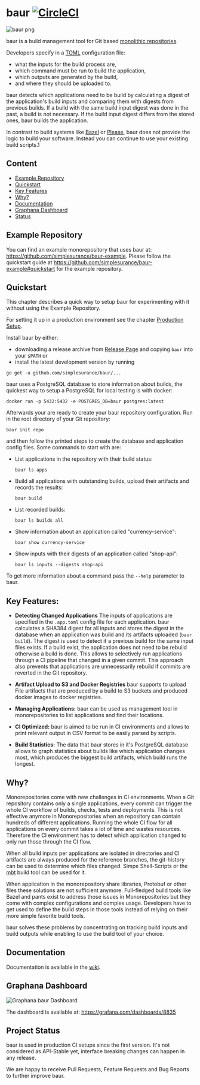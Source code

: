 # baur [![CircleCI](https://circleci.com/gh/simplesurance/baur.svg?style=svg&circle-token=8bc17577e45f5246cba2e1ea199ae504c8700eb6)](https://circleci.com/gh/simplesurance/baur)

![baur png](https://github.com/simplesurance/baur/wiki/media/baur.png)

baur is a build management tool for Git based
[monolithic repositories](https://en.wikipedia.org/wiki/Monorepo).

Developers specify in a [TOML](https://github.com/toml-lang/toml) configuration file:
- what the inputs for the build process are,
- which command must be run to build the application,
- which outputs are generated by the build,
- and where they should be uploaded to.

baur detects which applications need to be build by calculating a digest of the
application's build inputs and comparing them with digests from previous builds.
If a build with the same build input digest was done in the past, a build is not necessary.
If the build input digest differs from the stored ones, baur builds the application.

In contrast to build systems like [Bazel](https://github.com/bazelbuild/bazel)
or [Please](https://github.com/thought-machine/please), baur does not provide
the logic to build your software. Instead you can continue to use your existing
build scripts.1

## Content
* [Example Repository](#Example-Repository)
* [Quickstart](#Quickstart)
* [Key Features](#Key-Features)
* [Why?](#Why)
* [Documentation](#Documentation)
* [Graphana Dashboard](#Graphana-Dashboard)
* [Status](#Status)

## Example Repository
You can find an example monorepository that uses baur at:
<https://github.com/simplesurance/baur-example>.
Please follow the quickstart guide at
<https://github.com/simplesurance/baur-example#quickstart> for the example repository.

## Quickstart
This chapter describes a quick way to setup baur for experimenting with it
without using the Example Repository.

For setting it up in a production environment see the chapter
[Production Setup](https://github.com/simplesurance/baur/wiki/Configuration#production-setup).

Install baur by either:
- downloading a release archive from
  [Release Page](https://github.com/simplesurance/baur/releases) and copying
  `baur` into your `$PATH` or
- install the latest development version by running
```
go get -u github.com/simplesurance/baur/...
```

baur uses a PostgreSQL database to store information about builds, the quickest
way to setup a PostgreSQL for local testing is with docker:
```
docker run -p 5432:5432 -e POSTGRES_DB=baur postgres:latest
```

Afterwards your are ready to create your baur repository configuration.
Run in the root directory of your Git repository:
```
baur init repo
```
and then follow the printed steps to create the database and application config
files.
Some commands to start with are:

- List applications in the repository with their build status:
  ```
  baur ls apps
  ```
- Build all applications with outstanding builds, upload their artifacts and
  records the results:
  ```
  baur build
  ```
- List recorded builds:
  ```
  baur ls builds all
  ```
- Show information about an application called "currency-service":
  ```
  baur show currency-service
  ```
- Show inputs with their digests of an application called "shop-api":
  ```
  baur ls inputs --digests shop-api
  ```

To get more information about a command pass the `--help` parameter to baur.

## Key Features:
* **Detecting Changed Applications**
The inputs of applications are specified in the `.app.toml` config file for each
application. baur calculates a SHA384 digest for all inputs and stores the
digest in the database when an application was build and its artifacts uploaded
(`baur build`).
The digest is used to detect if a previous build for the same input files exists.
If a build exist, the application does not need to be rebuild otherwise a build
is done.
This allows to selectively run applications through a CI pipeline that changed
in a given commit.
This approach also prevents that applications are unnecessarily rebuild if
commits are reverted in the Git repository.

* **Artifact Upload to S3 and Docker Registries**
baur supports to upload File artifacts that are produced by a build to S3
buckets and produced docker images to docker registries.

* **Managing Applications:**
baur can be used as management tool in monorepositories to list applications and
find their locations.

* **CI Optimized:**
baur is aimed to be run in CI environments and allows to print relevant output
in CSV format to be easily parsed by scripts.

* **Build Statistics:**
The data that baur stores in it's PostgreSQL database allows to graph statistics
about builds like which application changes most, which produces the biggest
build artifacts, which build runs the longest.

## Why?
Monorepositories come with new challenges in CI environments.
When a Git repository contains only a single applications, every commit can
trigger the whole CI workflow of builds, checks, tests and deployments.
This is not effective anymore in Monorepositories when an repository can contain
hundreds of different applications. Running the whole CI flow for all
applications on every commit takes a lot of time and wastes resources.
Therefore the CI environment has to detect which application changed to only run
those through the CI flow.

When all build inputs per applications are isolated in directories and CI
artifacts are always produced for the reference branches, the git-history can be
used to determine which files changed. Simpe Shell-Scripts or the
[mbt](https://github.com/mbtproject/mbt) build tool can be used for it.

When application in the monorepository share libraries, Protobuf or other files
these solutions are not sufficient anymore.
Full-fledged build tools like Bazel and pants exist to address those issues in
Monorepositories but they come with complex configurations and complex usage.
Developers have to get used to define the build steps in those tools instead of
relying on their more simple favorite build tools.

baur solves these problems by concentrating on tracking build inputs and build
outputs while enabling to use the build tool of your choice.


## Documentation
Documentation is available in the
[wiki](https://github.com/simplesurance/baur/wiki).

## Graphana Dashboard
![Graphana baur Dashboard](https://github.com/simplesurance/baur/wiki/media/graphana-dashboard.png "Graphana baur Dashboard")

The dashboard is available at: <https://grafana.com/dashboards/8835>

## Project Status
baur is used in production CI setups since the first version.
It's not considered as API-Stable yet, interface breaking changes can happen in
any release.

We are happy to receive Pull Requests, Feature Requests and Bug Reports to
further improve baur.
